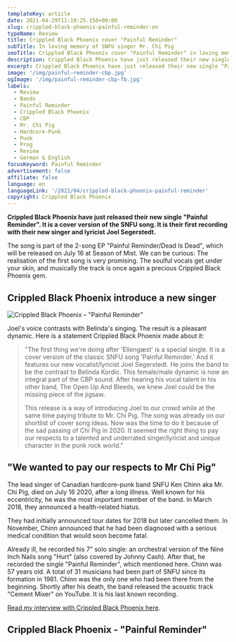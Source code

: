 ```yaml
---
templateKey: article
date: 2021-04-29T11:19:25.158+00:00
slug: crippled-black-phoenix-painful-reminder-en
typeName: Review
title: Crippled Black Phoenix cover "Painful Reminder"
subTitle: In loving memory of SNFU singer Mr. Chi Pig
seoTitle: Crippled Black Phoenix cover "Painful Reminder" in loving memory of SNFU singer Mr. Chi Pig
description: Crippled Black Phoenix have just released their new single "Painful Reminder". It is a cover version of the SNFU song. It is their first recording with their new singer and lyricist Joel Segerstedt.
excerpt: Crippled Black Phoenix have just released their new single "Painful Reminder". It is a cover version of the SNFU song and their first recording with their new singer and lyricist Joel Segerstedt, who is now a full member of the band.
image: '/img/painful-reminder-cbp.jpg'
ogImage: '/img/painful-reminder-cbp-fb.jpg'
labels:
  - Review
  - Bands
  - Painful Reminder
  - Crippled Black Phoenix
  - CBP
  - Mr. Chi Pig
  - Hardcore-Punk
  - Punk
  - Prog
  - Review
  - German & English
focusKeyword: Painful Reminder
advertisement: false
affiliate: false
language: en
languageLink: '/2021/04/crippled-black-phoenix-painful-reminder'
copyright: Crippled Black Phoenix
---
```


**Crippled Black Phoenix have just released their new single "Painful Reminder". It is a cover version of the SNFU song. It is their first recording with their new singer and lyricist Joel Segerstedt.**

The song is part of the 2-song EP "Painful Reminder/Dead Is Dead", which will be released on July 16 at Season of Mist. We can be curious: The realisation of the first song is very promising. The soulful vocals get under your skin, and musically the track is once again a precious Crippled Black Phoenix gem.

## Crippled Black Phoenix introduce a new singer

![Crippled Black Phoenix – "Painful Reminder"](/img/painful-reminder-cbp.jpeg 'Crippled Black Phoenix – "Painful Reminder"')

Joel's voice contrasts with Belinda's singing. The result is a pleasant dynamic. Here is a statement Crippled Black Phoenix made about it:

> "The first thing we're doing after 'Ellengæst' is a special single. It is a cover version of the classic SNFU song 'Painful Reminder.' And it features our new vocalist/lyricist Joel Segerstedt. He joins the band to be the contrast to Belinda Kordic. This female/male dynamic is now an integral part of the CBP sound. After hearing his vocal talent in his other band, The Open Up And Bleeds, we knew Joel could be the missing piece of the jigsaw.
>
> This release is a way of introducing Joel to our crowd while at the same time paying tribute to Mr. Chi Pig. The song was already on our shortlist of cover song ideas. Now was the time to do it because of the sad passing of Chi Pig in 2020. It seemed the right thing to pay our respects to a talented and underrated singer/lyricist and unique character in the punk rock world."

## "We wanted to pay our respects to Mr Chi Pig"

The lead singer of Canadian hardcore-punk band SNFU Ken Chinn aka Mr. Chi Pig, died on July 16 2020, after a long illness. Well known for his eccentricity, he was the most important member of the band. In March 2018, they announced a health-related hiatus.

They had initially announced tour dates for 2018 but later cancelled them. In November, Chinn announced that he had been diagnosed with a serious medical condition that would soon become fatal.

Already ill, he recorded his 7" solo single: an orchestral version of the Nine Inch Nails song "Hurt" (also covered by Johnny Cash). After that, he recorded the single "Painful Reminder", which mentioned here. Chinn was 57 years old. A total of 31 musicians had been part of SNFU since its formation in 1981. Chinn was the only one who had been there from the beginning. Shortly after his death, the band released the acoustic track "Cement Mixer" on YouTube. It is his last known recording.

[Read my interview with Crippled Black Phoenix here](/2020/12/crippled-black-phoenix-interview-en).

## Crippled Black Phoenix - "Painful Reminder"

<YouTube id="K2ABZn5Wkcs" />
